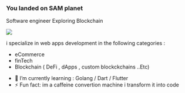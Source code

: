 ### You landed on SAM planet 
Software engineer Exploring Blockchain


![](https://github.com/sam-zed/generatorStats/blob/master/generated/languages.svg)

i specialize in web apps development in the following categories : 

* eCommerce
* finTech
* Blockchain ( DeFi , dApps , custom blockckchains ..Etc)


- 🌱 I’m currently learning :  Golang / Dart / Flutter
- ⚡ Fun fact: im a caffeine convertion machine i transform it into code


